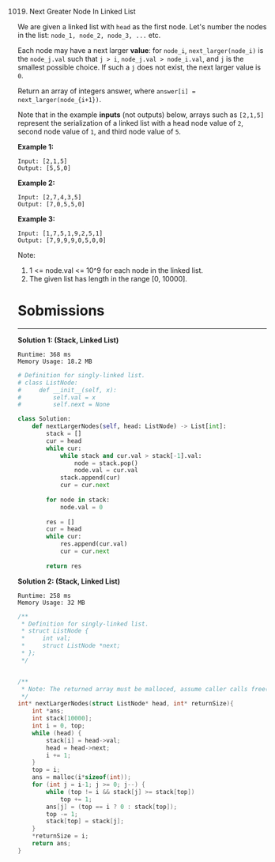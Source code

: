 1019. Next Greater Node In Linked List

We are given a linked list with `head` as the first node.  Let's number the nodes in the list: `node_1, node_2, node_3, ...` etc.

Each node may have a next larger **value**: for `node_i`, `next_larger(node_i)` is the `node_j.val` such that `j > i`, `node_j.val > node_i.val`, and `j` is the smallest possible choice.  If such a `j` does not exist, the next larger value is `0`.

Return an array of integers answer, where `answer[i] = next_larger(node_{i+1})`.

Note that in the example **inputs** (not outputs) below, arrays such as `[2,1,5]` represent the serialization of a linked list with a head node value of `2`, second node value of `1`, and third node value of `5`.

**Example 1:**
```
Input: [2,1,5]
Output: [5,5,0]
```

**Example 2:**
```
Input: [2,7,4,3,5]
Output: [7,0,5,5,0]
```

**Example 3:**
```
Input: [1,7,5,1,9,2,5,1]
Output: [7,9,9,9,0,5,0,0]
```

Note:

1. 1 <= node.val <= 10^9 for each node in the linked list.
1. The given list has length in the range [0, 10000].

# Sobmissions
---
**Solution 1: (Stack, Linked List)**
```
Runtime: 368 ms
Memory Usage: 18.2 MB
```
```python
# Definition for singly-linked list.
# class ListNode:
#     def __init__(self, x):
#         self.val = x
#         self.next = None

class Solution:
    def nextLargerNodes(self, head: ListNode) -> List[int]:
        stack = []
        cur = head
        while cur:
            while stack and cur.val > stack[-1].val:
                node = stack.pop()
                node.val = cur.val
            stack.append(cur)
            cur = cur.next
        
        for node in stack:
            node.val = 0
        
        res = []
        cur = head
        while cur:
            res.append(cur.val)
            cur = cur.next
        
        return res
```
**Solution 2: (Stack, Linked List)**
```
Runtime: 258 ms
Memory Usage: 32 MB
```
```c
/**
 * Definition for singly-linked list.
 * struct ListNode {
 *     int val;
 *     struct ListNode *next;
 * };
 */


/**
 * Note: The returned array must be malloced, assume caller calls free().
 */
int* nextLargerNodes(struct ListNode* head, int* returnSize){
    int *ans;
    int stack[10000];
    int i = 0, top;
    while (head) {
        stack[i] = head->val;
        head = head->next;
        i += 1;
    }
    top = i;
    ans = malloc(i*sizeof(int));
    for (int j = i-1; j >= 0; j--) {
        while (top != i && stack[j] >= stack[top])
            top += 1;
        ans[j] = (top == i ? 0 : stack[top]);
        top -= 1;
        stack[top] = stack[j];
    }
    *returnSize = i;
    return ans;
}
```
